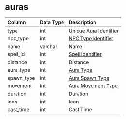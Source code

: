 # auras

| Column | Data Type | Description |
| :--- | :--- | :--- |
| type | int | Unique Aura Identifier |
| npc_type | int | [NPC Type Identifier](../../schema/npcs/npc_types.md) |
| name | varchar | Name |
| spell_id | int | [Spell Identifier](spells_new.md) |
| distance | int | Distance |
| aura_type | int | [Aura Type](../../../../categories/spells/aura-types) |
| spawn_type | int | [Aura Spawn Type](../../../../categories/spells/aura-spawn-types) |
| movement | int | [Aura Movement Type](../../../../categories/spells/aura-movement-types) |
| duration | int | Duration |
| icon | int | Icon |
| cast_time | int | Cast Time |

